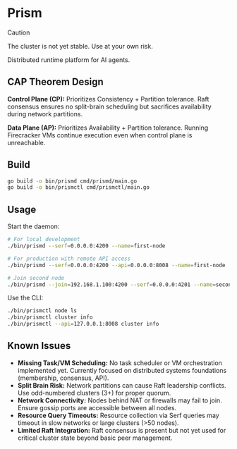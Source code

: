 # Prism

> [!CAUTION]
> The cluster is not yet stable. Use at your own risk.

Distributed runtime platform for AI agents.

## CAP Theorem Design

**Control Plane (CP):** Prioritizes Consistency + Partition tolerance. Raft consensus ensures no split-brain scheduling but sacrifices availability during network partitions.

**Data Plane (AP):** Prioritizes Availability + Partition tolerance. Running Firecracker VMs continue execution even when control plane is unreachable.

## Build

```bash
go build -o bin/prismd cmd/prismd/main.go
go build -o bin/prismctl cmd/prismctl/main.go
```

## Usage

Start the daemon:
```bash
# For local development
./bin/prismd --serf=0.0.0.0:4200 --name=first-node

# For production with remote API access
./bin/prismd --serf=0.0.0.0:4200 --api=0.0.0.0:8008 --name=first-node

# Join second node 
./bin/prismd --join=192.168.1.100:4200 --serf=0.0.0.0:4201 --name=second-node
```

Use the CLI:
```bash
./bin/prismctl node ls
./bin/prismctl cluster info
./bin/prismctl --api=127.0.0.1:8008 cluster info
```


## Known Issues

- **Missing Task/VM Scheduling:** No task scheduler or VM orchestration implemented yet. Currently focused on distributed systems foundations (membership, consensus, API).
- **Split Brain Risk:** Network partitions can cause Raft leadership conflicts. Use odd-numbered clusters (3+) for proper quorum.
- **Network Connectivity:** Nodes behind NAT or firewalls may fail to join. Ensure gossip ports are accessible between all nodes.
- **Resource Query Timeouts:** Resource collection via Serf queries may timeout in slow networks or large clusters (>50 nodes).
- **Limited Raft Integration:** Raft consensus is present but not yet used for critical cluster state beyond basic peer management.